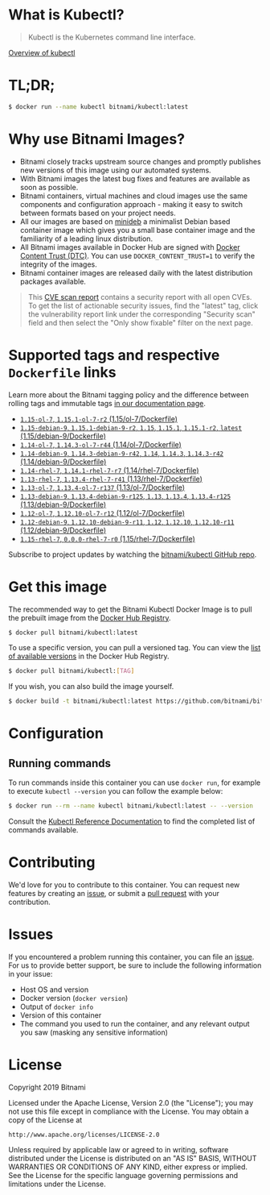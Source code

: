 
# What is Kubectl?

> Kubectl is the Kubernetes command line interface.

[Overview of kubectl](https://kubernetes.io/docs/reference/kubectl/overview/)

# TL;DR;

```bash
$ docker run --name kubectl bitnami/kubectl:latest
```

# Why use Bitnami Images?

* Bitnami closely tracks upstream source changes and promptly publishes new versions of this image using our automated systems.
* With Bitnami images the latest bug fixes and features are available as soon as possible.
* Bitnami containers, virtual machines and cloud images use the same components and configuration approach - making it easy to switch between formats based on your project needs.
* All our images are based on [minideb](https://github.com/bitnami/minideb) a minimalist Debian based container image which gives you a small base container image and the familiarity of a leading linux distribution.
* All Bitnami images available in Docker Hub are signed with [Docker Content Trust (DTC)](https://docs.docker.com/engine/security/trust/content_trust/). You can use `DOCKER_CONTENT_TRUST=1` to verify the integrity of the images.
* Bitnami container images are released daily with the latest distribution packages available.


> This [CVE scan report](https://quay.io/repository/bitnami/kubectl?tab=tags) contains a security report with all open CVEs. To get the list of actionable security issues, find the "latest" tag, click the vulnerability report link under the corresponding "Security scan" field and then select the "Only show fixable" filter on the next page.

# Supported tags and respective `Dockerfile` links

Learn more about the Bitnami tagging policy and the difference between rolling tags and immutable tags [in our documentation page](https://docs.bitnami.com/containers/how-to/understand-rolling-tags-containers/).


* [`1.15-ol-7`, `1.15.1-ol-7-r2` (1.15/ol-7/Dockerfile)](https://github.com/bitnami/bitnami-docker-kubectl/blob/1.15.1-ol-7-r2/1.15/ol-7/Dockerfile)
* [`1.15-debian-9`, `1.15.1-debian-9-r2`, `1.15`, `1.15.1`, `1.15.1-r2`, `latest` (1.15/debian-9/Dockerfile)](https://github.com/bitnami/bitnami-docker-kubectl/blob/1.15.1-debian-9-r2/1.15/debian-9/Dockerfile)
* [`1.14-ol-7`, `1.14.3-ol-7-r44` (1.14/ol-7/Dockerfile)](https://github.com/bitnami/bitnami-docker-kubectl/blob/1.14.3-ol-7-r44/1.14/ol-7/Dockerfile)
* [`1.14-debian-9`, `1.14.3-debian-9-r42`, `1.14`, `1.14.3`, `1.14.3-r42` (1.14/debian-9/Dockerfile)](https://github.com/bitnami/bitnami-docker-kubectl/blob/1.14.3-debian-9-r42/1.14/debian-9/Dockerfile)
* [`1.14-rhel-7`, `1.14.1-rhel-7-r7` (1.14/rhel-7/Dockerfile)](https://github.com/bitnami/bitnami-docker-kubectl/blob/1.14.1-rhel-7-r7/1.14/rhel-7/Dockerfile)
* [`1.13-rhel-7`, `1.13.4-rhel-7-r41` (1.13/rhel-7/Dockerfile)](https://github.com/bitnami/bitnami-docker-kubectl/blob/1.13.4-rhel-7-r41/1.13/rhel-7/Dockerfile)
* [`1.13-ol-7`, `1.13.4-ol-7-r137` (1.13/ol-7/Dockerfile)](https://github.com/bitnami/bitnami-docker-kubectl/blob/1.13.4-ol-7-r137/1.13/ol-7/Dockerfile)
* [`1.13-debian-9`, `1.13.4-debian-9-r125`, `1.13`, `1.13.4`, `1.13.4-r125` (1.13/debian-9/Dockerfile)](https://github.com/bitnami/bitnami-docker-kubectl/blob/1.13.4-debian-9-r125/1.13/debian-9/Dockerfile)
* [`1.12-ol-7`, `1.12.10-ol-7-r12` (1.12/ol-7/Dockerfile)](https://github.com/bitnami/bitnami-docker-kubectl/blob/1.12.10-ol-7-r12/1.12/ol-7/Dockerfile)
* [`1.12-debian-9`, `1.12.10-debian-9-r11`, `1.12`, `1.12.10`, `1.12.10-r11` (1.12/debian-9/Dockerfile)](https://github.com/bitnami/bitnami-docker-kubectl/blob/1.12.10-debian-9-r11/1.12/debian-9/Dockerfile)
* [`1.15-rhel-7`, `0.0.0-rhel-7-r0` (1.15/rhel-7/Dockerfile)](https://github.com/bitnami/bitnami-docker-kubectl/blob/0.0.0-rhel-7-r0/1.15/rhel-7/Dockerfile)

Subscribe to project updates by watching the [bitnami/kubectl GitHub repo](https://github.com/bitnami/bitnami-docker-kubectl).

# Get this image

The recommended way to get the Bitnami Kubectl Docker Image is to pull the prebuilt image from the [Docker Hub Registry](https://hub.docker.com/r/bitnami/kubectl).

```bash
$ docker pull bitnami/kubectl:latest
```

To use a specific version, you can pull a versioned tag. You can view the [list of available versions](https://hub.docker.com/r/bitnami/kubectl/tags/) in the Docker Hub Registry.

```bash
$ docker pull bitnami/kubectl:[TAG]
```

If you wish, you can also build the image yourself.

```bash
$ docker build -t bitnami/kubectl:latest https://github.com/bitnami/bitnami-docker-kubectl.git
```

# Configuration

## Running commands

To run commands inside this container you can use `docker run`, for example to execute `kubectl --version` you can follow the example below:

```bash
$ docker run --rm --name kubectl bitnami/kubectl:latest -- --version
```

Consult the [Kubectl Reference Documentation](https://kubernetes.io/docs/reference/generated/kubectl/kubectl-commands) to find the completed list of commands available.

# Contributing

We'd love for you to contribute to this container. You can request new features by creating an [issue](https://github.com/bitnami/bitnami-docker-kubectl/issues), or submit a [pull request](https://github.com/bitnami/bitnami-docker-kubectl/pulls) with your contribution.

# Issues

If you encountered a problem running this container, you can file an [issue](https://github.com/bitnami/bitnami-docker-kubectl/issues). For us to provide better support, be sure to include the following information in your issue:

- Host OS and version
- Docker version (`docker version`)
- Output of `docker info`
- Version of this container
- The command you used to run the container, and any relevant output you saw (masking any sensitive information)

# License

Copyright 2019 Bitnami

Licensed under the Apache License, Version 2.0 (the "License");
you may not use this file except in compliance with the License.
You may obtain a copy of the License at

    http://www.apache.org/licenses/LICENSE-2.0

Unless required by applicable law or agreed to in writing, software
distributed under the License is distributed on an "AS IS" BASIS,
WITHOUT WARRANTIES OR CONDITIONS OF ANY KIND, either express or implied.
See the License for the specific language governing permissions and
limitations under the License.
